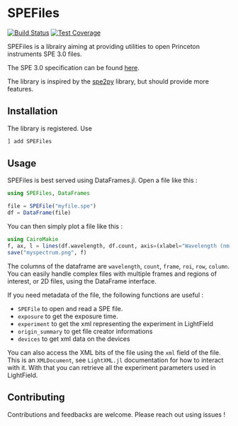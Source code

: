 # SPEFiles

[![Build Status](https://github.com/klafyvel/SPEFiles.jl/actions/workflows/CI.yml/badge.svg?branch=main)](https://github.com/klafyvel/SPEFiles.jl/actions/workflows/CI.yml?query=branch%3Amain)
[![Test Coverage](https://codecov.io/gh/Klafyvel/SPEFiles.jl/branch/main/graph/badge.svg)](https://codecov.io/gh/Klafyvel/SPEFiles.jl)

SPEFiles is a librairy aiming at providing utilities to open Princeton
instruments SPE 3.0 files. 

The SPE 3.0 specification can be found
[here](https://raw.githubusercontent.com/hududed/pyControl/master/Manual/LightField/Add-in%20and%20Automation%20SDK/SPE%203.0%20File%20Format%20Specification.pdf).

The library is inspired by the [spe2py](https://github.com/ashirsch/spe2py)
library, but should provide more features.

## Installation

The library is registered. Use

```julia
] add SPEFiles
```

## Usage

SPEFiles is best served using DataFrames.jl. Open a file like this :

```julia
using SPEFiles, DataFrames

file = SPEFile("myfile.spe")
df = DataFrame(file)
```

You can then simply plot a file like this :

```julia
using CairoMakie
f, ax, l = lines(df.wavelength, df.count, axis=(xlabel="Wavelength (nm)", ylabel="Counts", title="My spectrum"))
save("myspectrum.png", f)
```

The columns of the dataframe are `wavelength`, `count`, `frame`, `roi`, `row`, `column`. You can easily handle complex files with multiple frames and regions of interest, or 2D files, using the DataFrame interface.

If you need metadata of the file, the following functions are useful :

- `SPEFile` to open and read a SPE file.
- `exposure` to get the exposure time.
- `experiment` to get the xml representing the experiment in LightField
- `origin_summary` to get file creator informations
- `devices` to get xml data on the devices

You can also access the XML bits of the file using the `xml` field of the file.
This is an `XMLDocument`, see `LightXML.jl` documentation for how to interact
with it. With that you can retrieve all the experiment parameters used in
LightField.

## Contributing

Contributions and feedbacks are welcome. Please reach out using issues !

